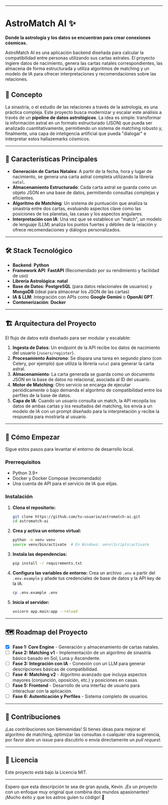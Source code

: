 -----

# AstroMatch AI ✨

**Donde la astrología y los datos se encuentran para crear conexiones cósmicas.**

AstroMatch AI es una aplicación backend diseñada para calcular la compatibilidad entre personas utilizando sus cartas astrales. El proyecto ingiere datos de nacimiento, genera las cartas natales correspondientes, las almacena de forma estructurada y utiliza algoritmos de matching y un modelo de IA para ofrecer interpretaciones y recomendaciones sobre las relaciones.

## 📜 Concepto

La sinastría, o el estudio de las relaciones a través de la astrología, es una práctica compleja. Este proyecto busca modernizar y escalar este análisis a través de un **pipeline de datos astrológicos**. La idea es simple: transformar la información astral en un formato estructurado (JSON) que pueda ser analizado cuantitativamente, permitiendo un sistema de matching robusto y, finalmente, una capa de inteligencia artificial que pueda "dialogar" e interpretar estos hallazemarks cósmicos.

-----

## 🚀 Características Principales

  * **Generación de Cartas Natales**: A partir de la fecha, hora y lugar de nacimiento, se genera una carta astral completa utilizando la librería `natal`.
  * **Almacenamiento Estructurado**: Cada carta astral se guarda como un objeto JSON en una base de datos, permitiendo consultas complejas y eficientes.
  * **Algoritmo de Matching**: Un sistema de puntuación que analiza la sinastría entre dos cartas, evaluando aspectos clave como las posiciones de los planetas, las casas y los aspectos angulares.
  * **Interpretación con IA**: Una vez que se establece un "match", un modelo de lenguaje (LLM) analiza los puntos fuertes y débiles de la relación y ofrece recomendaciones y diálogos personalizados.

-----

## 🛠️ Stack Tecnológico

  * **Backend**: **Python**
  * **Framework API**: **FastAPI** (Recomendado por su rendimiento y facilidad de uso)
  * **Librería Astrológica**: **natal**
  * **Base de Datos**: **PostgreSQL** (para datos relacionales de usuarios) y **MongoDB** (ideal para almacenar los JSON de las cartas)
  * **IA & LLM**: Integración con APIs como **Google Gemini** o **OpenAI GPT**.
  * **Contenerización**: **Docker**

-----

## 🏗️ Arquitectura del Proyecto

El flujo de datos está diseñado para ser modular y escalable:

1.  **Ingesta de Datos**: Un endpoint de la API recibe los datos de nacimiento del usuario (`/users/register`).
2.  **Procesamiento Asíncrono**: Se dispara una tarea en segundo plano (con Celery, por ejemplo) que utiliza la librería `natal` para generar la carta astral.
3.  **Almacenamiento**: La carta generada se guarda como un documento JSON en la base de datos no relacional, asociada al ID del usuario.
4.  **Motor de Matching**: Otro servicio se encarga de ejecutar periódicamente o bajo demanda el algoritmo de compatibilidad entre los perfiles de la base de datos.
5.  **Capa de IA**: Cuando un usuario consulta un match, la API recopila los datos de ambas cartas y los resultados del matching, los envía a un modelo de IA con un prompt diseñado para la interpretación y recibe la respuesta para mostrarla al usuario.

-----

## 🏁 Cómo Empezar

Sigue estos pasos para levantar el entorno de desarrollo local.

### Prerrequisitos

  * Python 3.9+
  * Docker y Docker Compose (recomendado)
  * Una cuenta de API para el servicio de IA que elijas.

### Instalación

1.  **Clona el repositorio:**

    ```bash
    git clone https://github.com/tu-usuario/astromatch-ai.git
    cd astromatch-ai
    ```

2.  **Crea y activa un entorno virtual:**

    ```bash
    python -m venv venv
    source venv/bin/activate  # En Windows: venv\Scripts\activate
    ```

3.  **Instala las dependencias:**

    ```bash
    pip install -r requirements.txt
    ```

4.  **Configura las variables de entorno:**
    Crea un archivo `.env` a partir del `.env.example` y añade tus credenciales de base de datos y la API key de la IA.

    ```bash
    cp .env.example .env
    ```

5.  **Inicia el servidor:**

    ```bash
    uvicorn app.main:app --reload
    ```

-----

## 🗺️ Roadmap del Proyecto

  * [x] **Fase 1: Core Engine** - Generación y almacenamiento de cartas natales.
  * [ ] **Fase 2: Matching v1** - Implementación de un algoritmo de sinastría básico basado en Sol, Luna y Ascendente.
  * [ ] **Fase 3: Integración con IA** - Conexión con un LLM para generar descripciones básicas de compatibilidad.
  * [ ] **Fase 4: Matching v2** - Algoritmo avanzado que incluya aspectos mayores (conjunción, oposición, etc.) y posiciones en casas.
  * [ ] **Fase 5: Frontend** - Desarrollo de una interfaz de usuario para interactuar con la aplicación.
  * [ ] **Fase 6: Autenticación y Perfiles** - Sistema completo de usuarios.

-----

## 🙌 Contribuciones

¡Las contribuciones son bienvenidas\! Si tienes ideas para mejorar el algoritmo de matching, optimizar las consultas o cualquier otra sugerencia, por favor abre un *issue* para discutirlo o envía directamente un *pull request*.

-----

## 📄 Licencia

Este proyecto está bajo la Licencia MIT.

-----

Espero que esta descripción te sea de gran ayuda, Kevin. ¡Es un proyecto con un enfoque muy original que combina dos mundos apasionantes\! ¡Mucho éxito y que los astros guíen tu código\! 🌌
